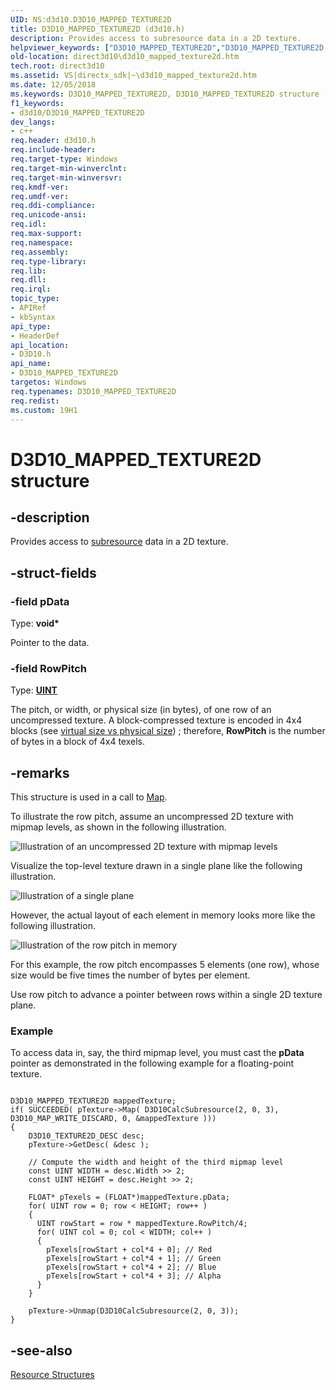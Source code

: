 ```yaml
---
UID: NS:d3d10.D3D10_MAPPED_TEXTURE2D
title: D3D10_MAPPED_TEXTURE2D (d3d10.h)
description: Provides access to subresource data in a 2D texture.helpviewer_keywords: ["D3D10_MAPPED_TEXTURE2D","D3D10_MAPPED_TEXTURE2D structure [Direct3D 10]","a2002d27-1e59-abab-3507-86a1666a3405","d3d10/D3D10_MAPPED_TEXTURE2D","direct3d10.d3d10_mapped_texture2d"]
old-location: direct3d10\d3d10_mapped_texture2d.htm
tech.root: direct3d10
ms.assetid: VS|directx_sdk|~\d3d10_mapped_texture2d.htm
ms.date: 12/05/2018
ms.keywords: D3D10_MAPPED_TEXTURE2D, D3D10_MAPPED_TEXTURE2D structure [Direct3D 10], a2002d27-1e59-abab-3507-86a1666a3405, d3d10/D3D10_MAPPED_TEXTURE2D, direct3d10.d3d10_mapped_texture2d
f1_keywords:
- d3d10/D3D10_MAPPED_TEXTURE2D
dev_langs:
- c++
req.header: d3d10.h
req.include-header: 
req.target-type: Windows
req.target-min-winverclnt: 
req.target-min-winversvr: 
req.kmdf-ver: 
req.umdf-ver: 
req.ddi-compliance: 
req.unicode-ansi: 
req.idl: 
req.max-support: 
req.namespace: 
req.assembly: 
req.type-library: 
req.lib: 
req.dll: 
req.irql: 
topic_type:
- APIRef
- kbSyntax
api_type:
- HeaderDef
api_location:
- D3D10.h
api_name:
- D3D10_MAPPED_TEXTURE2D
targetos: Windows
req.typenames: D3D10_MAPPED_TEXTURE2D
req.redist: 
ms.custom: 19H1
---
```


# D3D10_MAPPED_TEXTURE2D structure


## -description


Provides access to <a href="https://docs.microsoft.com/windows/desktop/direct3d10/d3d10-graphics-programming-guide-resources-types">subresource</a> data in a 2D texture.


## -struct-fields




### -field pData

Type: <b>void*</b>

Pointer to the data.


### -field RowPitch

Type: <b><a href="https://docs.microsoft.com/windows/desktop/WinProg/windows-data-types">UINT</a></b>

The pitch, or width, or physical size (in bytes), of one row of an uncompressed texture. A block-compressed texture is encoded in 4x4 blocks (see <a href="https://docs.microsoft.com/windows/desktop/direct3d10/d3d10-graphics-programming-guide-resources-block-compression">virtual size vs physical size</a>) ; therefore, <b>RowPitch</b> is the number of bytes in a block of 4x4 texels.


## -remarks



This structure is used in a call to <a href="https://docs.microsoft.com/windows/desktop/api/d3d10/nf-d3d10-id3d10texture2d-map">Map</a>.

To illustrate the row pitch, assume an uncompressed 2D texture with mipmap levels, as shown in the following illustration.

<img alt="Illustration of an uncompressed 2D texture with mipmap levels" src="./images/d3d10_resource_texture2d.png"/>

Visualize the top-level texture drawn in a single plane like the following illustration.

<img alt="Illustration of a single plane" src="./images/d3d10_2d_texture_conceptual.png"/>

However, the actual layout of each element in memory looks more like the following illustration.

<img alt="Illustration of the row pitch in memory" src="./images/d3d10_2d_texture_memory.png"/>

For this example, the row pitch encompasses 5 elements (one row), whose size would be five times the number of bytes per element.

Use row pitch to advance a pointer between rows within a single 2D texture plane.

<h3><a id="Example"></a><a id="example"></a><a id="EXAMPLE"></a>Example</h3>
To access data in, say, the third mipmap level, you must cast the <b>pData</b> pointer as demonstrated in the following example for a floating-point texture.


```

D3D10_MAPPED_TEXTURE2D mappedTexture;
if( SUCCEEDED( pTexture->Map( D3D10CalcSubresource(2, 0, 3), D3D10_MAP_WRITE_DISCARD, 0, &mappedTexture )))
{
    D3D10_TEXTURE2D_DESC desc;
    pTexture->GetDesc( &desc );
	
    // Compute the width and height of the third mipmap level
    const UINT WIDTH = desc.Width >> 2;
    const UINT HEIGHT = desc.Height >> 2;
	
    FLOAT* pTexels = (FLOAT*)mappedTexture.pData;
    for( UINT row = 0; row < HEIGHT; row++ )
    {
      UINT rowStart = row * mappedTexture.RowPitch/4;
      for( UINT col = 0; col < WIDTH; col++ )
      {
        pTexels[rowStart + col*4 + 0]; // Red
        pTexels[rowStart + col*4 + 1]; // Green
        pTexels[rowStart + col*4 + 2]; // Blue
        pTexels[rowStart + col*4 + 3]; // Alpha
      }
    }

    pTexture->Unmap(D3D10CalcSubresource(2, 0, 3));
}

```





## -see-also




<a href="https://docs.microsoft.com/windows/desktop/direct3d10/d3d10-graphics-reference-resource-structures">Resource Structures</a>
 

 

